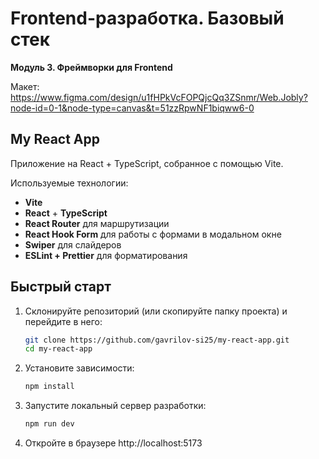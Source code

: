 # Frontend-разработка. Базовый стек

**Модуль 3. Фреймворки для Frontend**

Макет:
https://www.figma.com/design/u1fHPkVcFOPQjcQq3ZSnmr/Web.Jobly?node-id=0-1&node-type=canvas&t=51zzRpwNF1biqww6-0

## My React App

Приложение на React + TypeScript, собранное с помощью Vite.

Используемые технологии:

- **Vite**
- **React** + **TypeScript**
- **React Router** для маршрутизации
- **React Hook Form** для работы с формами в модальном окне
- **Swiper** для слайдеров
- **ESLint + Prettier** для форматирования

## Быстрый старт

1. Склонируйте репозиторий (или скопируйте папку проекта) и перейдите в него:

   ```bash
   git clone https://github.com/gavrilov-si25/my-react-app.git
   cd my-react-app
   ```

2. Установите зависимости:

   ```bash
   npm install
   ```

3. Запустите локальный сервер разработки:

   ```bash
   npm run dev
   ```

4. Откройте в браузере http://localhost:5173
